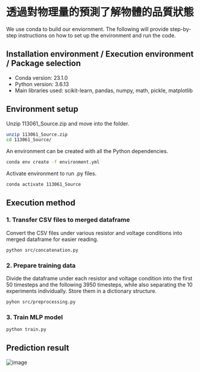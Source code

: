 # 透過對物理量的預測了解物體的品質狀態
We use conda to build our enviornment. The following will provide step-by-step instructions on how to set up the environment and run the code.
## Installation environment / Execution environment / Package selection
* Conda version: 23.1.0
* Python version: 3.6.13
* Main libraries used: scikit-learn, pandas, numpy, math, pickle, matplotlib

## Environment setup
Unzip 113061_Source.zip and move into the folder.
```bash
unzip 113061_Source.zip
cd 113061_Source/
```
An environment can be created with all the Python dependencies.
```bash
conda env create -f environment.yml
```
Activate environment to run .py files.
```bash
conda activate 113061_Source
```
## Execution method
### 1. Transfer CSV files to merged dataframe
Convert the CSV files under various resistor and voltage conditions into merged dataframe for easier reading.
```bash
python src/concatenation.py
```
### 2. Prepare training data
Divide the dataframe under each resistor and voltage condition into the first 50 timesteps and the following 3950 timesteps, while also separating the 10 experiments individually. Store them in a dictionary structure.
```bash
pyhon src/preprocessing.py
```
### 3. Train MLP model
```bash
python train.py
```
## Prediction result
![image](https://github.com/GengYunTien/mlpregressor/blob/main/results/results.png)

